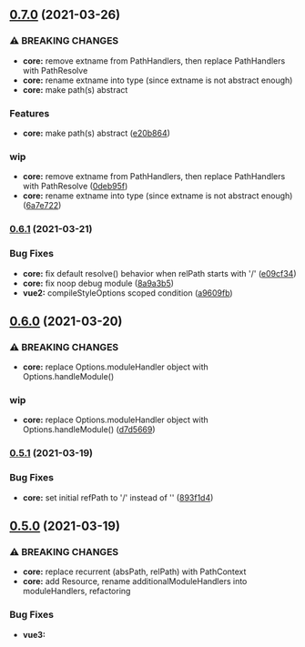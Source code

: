 
## [0.7.0](https://github.com/FranckFreiburger/vue3-sfc-loader/compare/v0.6.1...v0.7.0) (2021-03-26)


### ⚠ BREAKING CHANGES

* **core:** remove extname from PathHandlers, then replace PathHandlers with PathResolve
* **core:** rename extname into type (since extname is not abstract enough)
* **core:** make path(s) abstract

### Features

* **core:** make path(s) abstract ([e20b864](https://github.com/FranckFreiburger/vue3-sfc-loader/commit/e20b86494abe5522cfe20b9d607f8ff54a0d7af5))


### wip

* **core:** remove extname from PathHandlers, then replace PathHandlers with PathResolve ([0deb95f](https://github.com/FranckFreiburger/vue3-sfc-loader/commit/0deb95f3ef061625a642b2db59c6b71248e5b34c))
* **core:** rename extname into type (since extname is not abstract enough) ([6a7e722](https://github.com/FranckFreiburger/vue3-sfc-loader/commit/6a7e72252d0957c9880bf7c32ae1afe245caec34))

### [0.6.1](https://github.com/FranckFreiburger/vue3-sfc-loader/compare/v0.6.0...v0.6.1) (2021-03-21)


### Bug Fixes

* **core:** fix default resolve() behavior when relPath starts with '/' ([e09cf34](https://github.com/FranckFreiburger/vue3-sfc-loader/commit/e09cf3496ece8be62985a220802c0afbd9a7b3f5))
* **core:** fix noop debug module ([8a9a3b5](https://github.com/FranckFreiburger/vue3-sfc-loader/commit/8a9a3b57bc9a957ab1810faa2ef5f88700ce43a1))
* **vue2:** compileStyleOptions scoped condition ([a9609fb](https://github.com/FranckFreiburger/vue3-sfc-loader/commit/a9609fbcfd8c046f5da8f137d8c5cd830c71635c))

## [0.6.0](https://github.com/FranckFreiburger/vue3-sfc-loader/compare/v0.5.1...v0.6.0) (2021-03-20)


### ⚠ BREAKING CHANGES

* **core:** replace Options.moduleHandler object with Options.handleModule()

### wip

* **core:** replace Options.moduleHandler object with Options.handleModule() ([d7d5669](https://github.com/FranckFreiburger/vue3-sfc-loader/commit/d7d5669969bd9d03a2eeb31cc2f92c68695199a6))

### [0.5.1](https://github.com/FranckFreiburger/vue3-sfc-loader/compare/v0.5.0...v0.5.1) (2021-03-19)


### Bug Fixes

* **core:** set initial refPath to '/' instead of '' ([893f1d4](https://github.com/FranckFreiburger/vue3-sfc-loader/commit/893f1d4d6366942ada1965b25f06deca629c6bf1))

## [0.5.0](https://github.com/FranckFreiburger/vue3-sfc-loader/compare/v0.4.5...v0.5.0) (2021-03-19)


### ⚠ BREAKING CHANGES

* **core:** replace recurrent (absPath, relPath) with PathContext
* **core:** add Resource, rename additionalModuleHandlers into moduleHandlers, refactoring

### Bug Fixes

* **vue3:** <script setup> inlineTemplate ([7ceed8a](https://github.com/FranckFreiburger/vue3-sfc-loader/commit/7ceed8acce96b047895af016da2d5c5a63328928))
* **vue3:** <script setup> use bindingMetadata instead of inlineTemplate ([ce47cc1](https://github.com/FranckFreiburger/vue3-sfc-loader/commit/ce47cc1b0eee052a0db9f986ff01e7ae93618326))


### wip

* **core:** add Resource, rename additionalModuleHandlers into moduleHandlers, refactoring ([e77324a](https://github.com/FranckFreiburger/vue3-sfc-loader/commit/e77324a5260f921f894b19fc1dc01d0818145122))


* **core:** replace recurrent (absPath, relPath) with PathContext ([a5bdd2d](https://github.com/FranckFreiburger/vue3-sfc-loader/commit/a5bdd2d14e542d47e411f65efbbf3c140b7f270a))

### [0.4.5](https://github.com/FranckFreiburger/vue3-sfc-loader/compare/v0.4.4...v0.4.5) (2021-03-15)


### Bug Fixes

* **vue2:** fix vueVersion value ([8a58dc7](https://github.com/FranckFreiburger/vue3-sfc-loader/commit/8a58dc7651a92b08353dbe2ce6e0cf12b60fc235))

### [0.4.4](https://github.com/FranckFreiburger/vue3-sfc-loader/compare/v0.4.3...v0.4.4) (2021-03-15)


### Bug Fixes

* **vue3:** regression with `<script src=` handling (Fixes [#36](https://github.com/FranckFreiburger/vue3-sfc-loader/issues/36)) ([d3200d4](https://github.com/FranckFreiburger/vue3-sfc-loader/commit/d3200d467b7e629c3860a9912c4eba509792adb5))

### [0.4.3](https://github.com/FranckFreiburger/vue3-sfc-loader/compare/v0.4.2...v0.4.3) (2021-03-14)


### Bug Fixes

* **core:** cssVars support ([f112c45](https://github.com/FranckFreiburger/vue3-sfc-loader/commit/f112c451f0cb95b0fa17e4876f2ebb6ac60cf884))

### [0.4.2](https://github.com/FranckFreiburger/vue3-sfc-loader/compare/v0.4.1...v0.4.2) (2021-03-14)


### Features

* **core:** allow output bundle as es6 module (yarn run build --env libraryTargetModule) ([2cbe3e5](https://github.com/FranckFreiburger/vue3-sfc-loader/commit/2cbe3e5f562ad08167f92fd2f1d4c4976feaa5b7))


### Bug Fixes

* **vue2:** add jsx support ([c48e9e2](https://github.com/FranckFreiburger/vue3-sfc-loader/commit/c48e9e24614086c476bb4ee05dc288ec3f3d9b4d))
* **vue3:** fix jsx support ([5442edc](https://github.com/FranckFreiburger/vue3-sfc-loader/commit/5442edc876e5680b6d5c700eef32150bb0495c62))

### [0.4.1](https://github.com/FranckFreiburger/vue3-sfc-loader/compare/v0.3.1...v0.4.1) (2021-03-11)


### Features

* **core:** add vue2 support ([0851103](https://github.com/FranckFreiburger/vue3-sfc-loader/commit/0851103611227009d0179f349a7e4081d85cfd2a))

### [0.3.1](https://github.com/FranckFreiburger/vue3-sfc-loader/compare/v0.3.0...v0.3.1) (2021-03-03)


### Features

* **core:** add custom block support through customBlockHandler() ([1ce1e9b](https://github.com/FranckFreiburger/vue3-sfc-loader/commit/1ce1e9b2a42d94429b3cfda57c75e9138dd0c0ae))
* **core:** enable parallel dependencies downloading ([79846a8](https://github.com/FranckFreiburger/vue3-sfc-loader/commit/79846a88bf1250688eeee88a85f9f0c79e880d7a))

## [0.3.0](https://github.com/FranckFreiburger/vue3-sfc-loader/compare/v0.2.22...v0.3.0) (2021-02-21)


### ⚠ BREAKING CHANGES

* **core:** loadModule() `options` argument is not mutated any more.

### Features

* **core:** abstraction of path management ([b647cb3](https://github.com/FranckFreiburger/vue3-sfc-loader/commit/b647cb39a7b8ee9f591e3d9a3a77e9d26f56eeb9))


### wip

* **core:** enhance loadModule() options management. ([913a616](https://github.com/FranckFreiburger/vue3-sfc-loader/commit/913a6169e248ce6531ba523cb30c36ab814029bf))

### [0.2.22](https://github.com/FranckFreiburger/vue3-sfc-loader/compare/v0.2.21...v0.2.22) (2021-01-23)


### Bug Fixes

* **core:** enable template text interpolation delimiters configuration ([9eb3d33](https://github.com/FranckFreiburger/vue3-sfc-loader/commit/9eb3d337da6e97dae4e0bc0f2e685b409ab6cf05))

### [0.2.21](https://github.com/FranckFreiburger/vue3-sfc-loader/compare/v0.2.20...v0.2.21) (2020-12-14)


### Bug Fixes

* **code:** add missing await ([7290217](https://github.com/FranckFreiburger/vue3-sfc-loader/commit/7290217f35e00e70df7339c38c70123cfee00eab))
* **config:** revert disabling @babel/helpers since it is required ([f767bc4](https://github.com/FranckFreiburger/vue3-sfc-loader/commit/f767bc4f1daa60726dd518dcbc12e7dde067f3e7))

### [0.2.20](https://github.com/FranckFreiburger/vue3-sfc-loader/compare/v0.2.19...v0.2.20) (2020-12-13)


### Features

* **docs:** add stylus example ([1fe4d4f](https://github.com/FranckFreiburger/vue3-sfc-loader/commit/1fe4d4f2f672fc86b27a794fc252a550314a376d))


### Bug Fixes

* **core:** avoid useless template scoped (data-v-...) when (style) scope is not required ([f9c9fe7](https://github.com/FranckFreiburger/vue3-sfc-loader/commit/f9c9fe7f715ef115b697c3388bde30e61b621391))
* **docs:** fix vue3-sfc-loader.js link ([0333913](https://github.com/FranckFreiburger/vue3-sfc-loader/commit/0333913d3bb1c1d77226320c8da71f161f1af1a1))

### [0.2.19](https://github.com/FranckFreiburger/vue3-sfc-loader/compare/v0.2.18...v0.2.19) (2020-12-10)


### Bug Fixes

* **core:** Options.loadModule() return type ([afea8bf](https://github.com/FranckFreiburger/vue3-sfc-loader/commit/afea8bf7ea799fb3ab60d830e89255b191fda726))

### [0.2.18](https://github.com/FranckFreiburger/vue3-sfc-loader/compare/v0.2.17...v0.2.18) (2020-12-08)


### Bug Fixes

* **build:** issue with cross-env-shell and `$npm_package_version` ([72c1539](https://github.com/FranckFreiburger/vue3-sfc-loader/commit/72c1539d08fa506ea1dd704a71fc96862a4ba614))
* **build:** issue with cross-env-shell and `$npm_package_version` ([b2f09c7](https://github.com/FranckFreiburger/vue3-sfc-loader/commit/b2f09c78a1b1a1425ffdf7d6a86105fd2dce3113))
* **core:** allow `descriptor.template.lang` and `descriptor.styles.*.lang` to be dynamically loaded. ([25af387](https://github.com/FranckFreiburger/vue3-sfc-loader/commit/25af3875cfbd35ad94613f04aef538951452b4f3))

### [0.2.17](https://github.com/FranckFreiburger/vue3-sfc-loader/compare/v0.2.16...v0.2.17) (2020-12-08)


### Features

* **core:** enhance moduleCache management ([4ab1dbd](https://github.com/FranckFreiburger/vue3-sfc-loader/commit/4ab1dbda918276a0d7f7d2784537d5cc5f6e360f))


### Bug Fixes

* **core:** call addStyle() with scopeId only if style is scoped ([cd10f83](https://github.com/FranckFreiburger/vue3-sfc-loader/commit/cd10f8344a0dcd3ba6a44733c5feb3e45bc3671b))
* **core:** fix import() path resolution ([33af5e9](https://github.com/FranckFreiburger/vue3-sfc-loader/commit/33af5e96a68ce077a1de80222a042b48247323c4))
* **core:** fix module cache handling ([80907a4](https://github.com/FranckFreiburger/vue3-sfc-loader/commit/80907a40d68759db35d9af3696828c47444e4dc6))

### [0.2.16](https://github.com/FranckFreiburger/vue3-sfc-loader/compare/v0.2.15...v0.2.16) (2020-12-07)


### Bug Fixes

* **build:** enable babel-loader sourceMap ([9fe51af](https://github.com/FranckFreiburger/vue3-sfc-loader/commit/9fe51afb9a7614b6272248384e9438973ced2045))
* **build:** enable ts sourceMap (through ts-loader) ([a09ec5e](https://github.com/FranckFreiburger/vue3-sfc-loader/commit/a09ec5e762f681f917bff8c4206352dbe754c28e))

### [0.2.15](https://github.com/FranckFreiburger/vue3-sfc-loader/compare/v0.2.14...v0.2.15) (2020-12-03)


### Features

* **core:** now, getFile() may return the file content or an object `{ content, extname }` ([292db5f](https://github.com/FranckFreiburger/vue3-sfc-loader/commit/292db5f9cc98d0b9c86588af42278d191add8508))

### [0.2.14](https://github.com/FranckFreiburger/vue3-sfc-loader/compare/v0.2.13...v0.2.14) (2020-11-30)


### Bug Fixes

* **build:** restore @babel/highlight that is required by @babel/code-frame ([c728343](https://github.com/FranckFreiburger/vue3-sfc-loader/commit/c728343e3494c47edad81c9c090bcdbd5b3d0ff8))
* **docs:** fix/enhance "more complete API usage example" example ([61cfe04](https://github.com/FranckFreiburger/vue3-sfc-loader/commit/61cfe04aad90f0fee38cb5296a27062cbea787bc))

### [0.2.13](https://github.com/FranckFreiburger/vue3-sfc-loader/compare/v0.2.12...v0.2.13) (2020-11-30)


### Features

* **build:** add more --env options for bundle build ([1971ac1](https://github.com/FranckFreiburger/vue3-sfc-loader/commit/1971ac123b1c98b22882ba4541375cd0ba7c03fa))


### Bug Fixes

* **core:** in a Vue component, allow missing `<template>`, `<script>` and `<style>` blocks ([3882746](https://github.com/FranckFreiburger/vue3-sfc-loader/commit/3882746cac190199a0809d6d3d4c97af687a7f67))

### [0.2.12](https://github.com/FranckFreiburger/vue3-sfc-loader/compare/v0.2.11...v0.2.12) (2020-11-29)


### Features

* **core:** add code-frame in compilation errors for template, style, SFC script ad imported scripts ([521bea6](https://github.com/FranckFreiburger/vue3-sfc-loader/commit/521bea6f33f75b256ce2e8c28b0e21c4d023c887))

### [0.2.11](https://github.com/FranckFreiburger/vue3-sfc-loader/compare/v0.2.10...v0.2.11) (2020-11-28)


### Features

* **core:** loadModule() throw when a mandatory option is not defined. ([1f62eac](https://github.com/FranckFreiburger/vue3-sfc-loader/commit/1f62eac14972e25833eacb5781b7c9ee7283254c))
* **workflow:** add evalHtmlComments.js tool ([c86208b](https://github.com/FranckFreiburger/vue3-sfc-loader/commit/c86208bb4cd84686d615c74e29977da11c15a9f4))

### [0.2.10](https://github.com/FranckFreiburger/vue3-sfc-loader/compare/v0.2.8...v0.2.10) (2020-11-28)


### Features

* **core:** add code frame in JS code compilation error reports ([caa2d0d](https://github.com/FranckFreiburger/vue3-sfc-loader/commit/caa2d0ddea2d9ea3000afea83f4d457bbdaf4da7))
* **core:** report JS code compilation errors through options.log() ([c806016](https://github.com/FranckFreiburger/vue3-sfc-loader/commit/c8060167b9a74f77efc8b1fe9efb0a20135634cc))

### [0.2.8](https://github.com/FranckFreiburger/vue3-sfc-loader/compare/v0.2.7...v0.2.8) (2020-11-27)


### Bug Fixes

* **core:** add missing scoped option in sfc_compileTemplate() call ([ed99480](https://github.com/FranckFreiburger/vue3-sfc-loader/commit/ed994807f3b294a2fd9a5b98cfd9ac993ffb2fe8))
* **docs:** unpkg.com CDN url ([06f0378](https://github.com/FranckFreiburger/vue3-sfc-loader/commit/06f0378e27d7e03eeac16558d8b8bfcc3d82c584))

### [0.2.7](https://github.com/FranckFreiburger/vue3-sfc-loader/compare/v0.2.3...v0.2.7) (2020-11-27)


### Features

* **core:** export the version of the library ([4e1b1c7](https://github.com/FranckFreiburger/vue3-sfc-loader/commit/4e1b1c705c9454c58783521e877035e93ab19339))

### [0.2.3](https://github.com/FranckFreiburger/vue3-sfc-loader/compare/v0.2.2...v0.2.3) (2020-11-26)

### [0.2.2](https://github.com/FranckFreiburger/vue3-sfc-loader/compare/v0.2.1...v0.2.2) (2020-11-26)

### [0.2.1](https://github.com/FranckFreiburger/vue3-sfc-loader/compare/v0.2.0...v0.2.1) (2020-11-26)


### Bug Fixes

* **workflow:** exclude **/node_modules/ from npm package ([898ec6a](https://github.com/FranckFreiburger/vue3-sfc-loader/commit/898ec6a98eb8267b30b3310ca84413bdf11a0395))

# [0.2.0](https://github.com/FranckFreiburger/vue3-sfc-loader/compare/v0.1.0...v0.2.0) (2020-11-26)


### Features

* **doc:** add package version in the final package (see BannerPlugin) ([484f83e](https://github.com/FranckFreiburger/vue3-sfc-loader/commit/484f83e4a33d013f114ec1818fa212c5ddd0dba0))


### Reverts

* Revert "chore(workflow): enhancements" ([633d9a5](https://github.com/FranckFreiburger/vue3-sfc-loader/commit/633d9a51865fdd658921695b95ec271828b7dce0))
